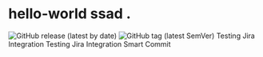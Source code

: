 # hello-world ssad . 
![GitHub release (latest by date)](https://img.shields.io/github/v/release/giripriya/hello-world)
![GitHub tag (latest SemVer)](https://img.shields.io/github/v/tag/giripriya/hello-world)
Testing Jira Integration
Testing Jira Integration Smart Commit
